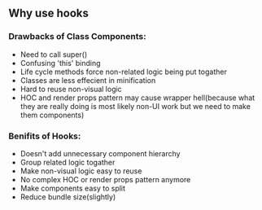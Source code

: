 ## Why use hooks

### Drawbacks of Class Components:
- Need to call super()
- Confusing 'this' binding
- Life cycle methods force non-related logic being put togather
- Classes are less effecient in minification
- Hard to reuse non-visual logic
- HOC and render props pattern may cause wrapper hell(because what they are really doing is most likely non-UI work but we need to make them components)

### Benifits of Hooks:
- Doesn't add unnecessary component hierarchy
- Group related logic togather
- Make non-visual logic easy to reuse
- No complex HOC or render props pattern anymore
- Make components easy to split
- Reduce bundle size(slightly)
